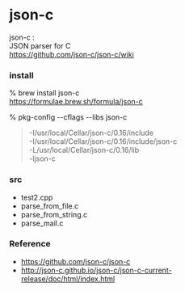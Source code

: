 json-c
===============


json-c :  <br/>
JSON parser for C <br/>
https://github.com/json-c/json-c/wiki <br/>


### install
% brew install json-c <br/>
https://formulae.brew.sh/formula/json-c <br/>

% pkg-config --cflags --libs json-c <br/>
> -I/usr/local/Cellar/json-c/0.16/include <br/>
> -I/usr/local/Cellar/json-c/0.16/include/json-c <br/>
> -L/usr/local/Cellar/json-c/0.16/lib <br/>
> -ljson-c <br/>


### src
- test2.cpp <br/>
- parse_from_file.c <br/>
- parse_from_string.c <br/>
- parse_mail.c <br/>


### Reference <br/>
- https://github.com/json-c/json-c
- http://json-c.github.io/json-c/json-c-current-release/doc/html/index.html

